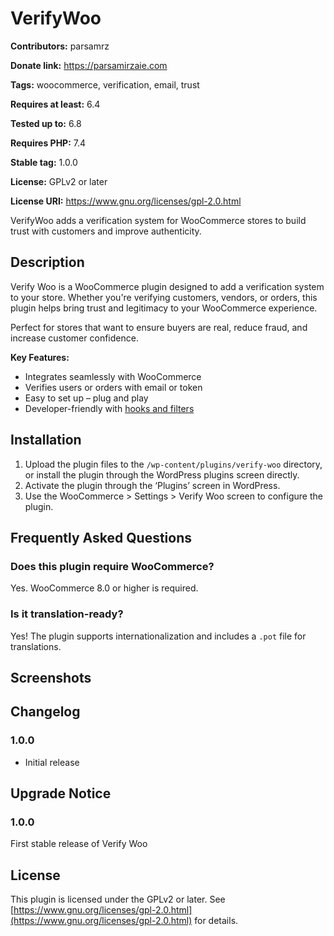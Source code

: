 # VerifyWoo

**Contributors:** parsamrz

**Donate link:** https://parsamirzaie.com

**Tags:** woocommerce, verification, email, trust

**Requires at least:** 6.4

**Tested up to:** 6.8

**Requires PHP:** 7.4

**Stable tag:** 1.0.0

**License:** GPLv2 or later

**License URI:** https://www.gnu.org/licenses/gpl-2.0.html

VerifyWoo adds a verification system for WooCommerce stores to build trust with customers and improve authenticity.

## Description

Verify Woo is a WooCommerce plugin designed to add a verification system to your store. Whether you're verifying customers, vendors, or orders, this plugin helps bring trust and legitimacy to your WooCommerce experience.

Perfect for stores that want to ensure buyers are real, reduce fraud, and increase customer confidence.

**Key Features:**

* Integrates seamlessly with WooCommerce
* Verifies users or orders with email or token
* Easy to set up – plug and play
* Developer-friendly with [hooks and filters](verify-woo-hooks.md)


## Installation

1.  Upload the plugin files to the `/wp-content/plugins/verify-woo` directory, or install the plugin through the WordPress plugins screen directly.
2.  Activate the plugin through the ‘Plugins’ screen in WordPress.
3.  Use the WooCommerce > Settings > Verify Woo screen to configure the plugin.

## Frequently Asked Questions

### Does this plugin require WooCommerce?

Yes. WooCommerce 8.0 or higher is required.

### Is it translation-ready?

Yes! The plugin supports internationalization and includes a `.pot` file for translations.

## Screenshots


## Changelog

### 1.0.0

* Initial release

## Upgrade Notice

### 1.0.0

First stable release of Verify Woo

## License

This plugin is licensed under the GPLv2 or later.
See [https://www.gnu.org/licenses/gpl-2.0.html](https://www.gnu.org/licenses/gpl-2.0.html) for details.